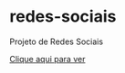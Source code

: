 # redes-sociais
Projeto de Redes Sociais


[Clique aqui para ver]( https://allan516.github.io/redes-sociais/)
